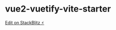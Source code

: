 # vue2-vuetify-vite-starter

[Edit on StackBlitz ⚡️](https://stackblitz.com/edit/vue2-vuetify-vite-starter-hoejqq)
